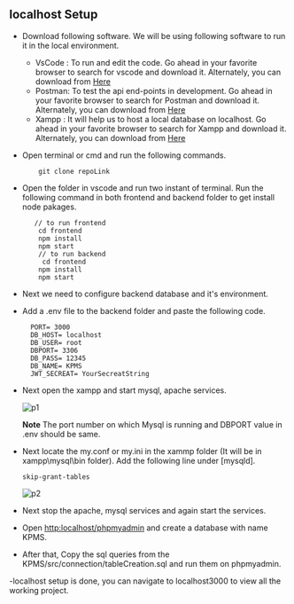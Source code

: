 ## localhost Setup 

- Download following software. We will be using following software to run it in the local environment.
  - VsCode : To run and edit the code. Go ahead in your favorite browser to search for vscode and download it. Alternately, you can download from <a href="https://code.visualstudio.com/">Here</a>
  - Postman: To test the api end-points in development. Go ahead in your favorite browser to search for Postman and download it. Alternately, you can download from <a href="https://www.postman.com/">Here</a>
  - Xampp  : It will help us to host a local database on localhost. Go ahead in your favorite browser to search for Xampp and download it. Alternately, you can download from <a href="https://www.apachefriends.org/index.html">Here</a>

- Open terminal or cmd and run the following commands.
  ```
      git clone repoLink
  ```

- Open the folder in vscode and run two instant of terminal.  Run the following command in both frontend and backend folder to get install node pakages. 
  ```
     // to run frontend 
      cd frontend
      npm install
      npm start
      // to run backend
       cd frontend
      npm install
      npm start
  
  ```
- Next we need to configure backend database and it's environment.
- Add a .env file to the backend folder and paste the following code.
  ```
    PORT= 3000
    DB_HOST= localhost
    DB_USER= root
    DBPORT= 3306
    DB_PASS= 12345
    DB_NAME= KPMS
    JWT_SECREAT= YourSecreatString
  ```

- Next open the xampp and start mysql, apache services.

  ![p1](https://user-images.githubusercontent.com/68567262/162999302-68d3c8eb-5d42-4361-8d91-e84eaa15dbed.png) <br>

  **Note** The port number on which Mysql is running and DBPORT value in .env should be same.

- Next locate the my.conf or my.ini in the xammp folder (It will be in xampp\mysql\bin folder). Add the following line under [mysqld].
  ```
  skip-grant-tables
  ```
  ![p2](https://user-images.githubusercontent.com/68567262/163002105-4ad88a4a-37fe-4e4c-b73d-26f91183e039.png)

- Next stop the apache, mysql services and again start the services.

- Open <a href="http://localhost/phpmyadmin/">http:localhost/phpmyadmin</a> and create a database with name KPMS.

-  After that, Copy the sql queries from the KPMS/src/connection/tableCreation.sql and run them on phpmyadmin.

-localhost setup is done, you can navigate to localhost3000 to view all the working project.
